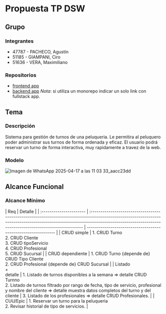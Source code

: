 # Propuesta TP DSW

## Grupo

### Integrantes

- 47787 - PACHECO, Agustín
- 51185 - GIAMPANI, Ciro
- 51636 - VERA, Maximiliano

### Repositorios

- [frontend app](https://github.com/Maxive26/dsw-frontend)
- [backend app](https://github.com/Maxive26/dsw-backend)
  _Nota_: si utiliza un monorepo indicar un solo link con fullstack app.

## Tema

### Descripción

Sistema para gestión de turnos de una peluqueria. Le permitira al peluquero poder administrar sus turnos de forma ordenada y eficaz. El usuario podrá reservar un turno de forma interactiva, muy rapidamente a travez de la web.

### Modelo

![Imagen de WhatsApp 2025-04-17 a las 11 03 33_aacc23dd](https://github.com/user-attachments/assets/ede23fc5-e4ee-4777-adbc-94f298767b5b)

## Alcance Funcional

### Alcance Mínimo

| Req                     | Detalle                                                                                                                                                                                                                                 |
| :---------------------- | :-------------------------------------------------------------------------------------------------------------------------------------------------------------------------------------------------------------------------------------- | -------------------------------------------------------------- |
| CRUD simple             | 1. CRUD Turno<br>2. CRUD Cliente<br>3. CRUD tipoServicio<br>4. CRUD Profesional<br>5. CRUD Sucursal                                                                                                                                     |
| CRUD dependiente        | 1. CRUD Turno {depende de} CRUD Tipo Cliente<br>2. CRUD Profesional {depende de} CRUD Sucursal                                                                                                                                          |
| Listado<br>+<br>detalle | 1. Listado de turnos disponibles a la semana => detalle CRUD Turnno<br> 2. Listado de turnos filtrado por rango de fecha, tipo de servicio, profesional y nombre del cliente => detalle muestra datos completos del turno y del cliente | 3. Listado de los profesionales => detalle CRUD Profesionales. |
| CUU/Epic                | 1. Reservar un turno para la peluqueria<br>2. Revisar historial de tipo de servicios.                                                                                                                                                   |
